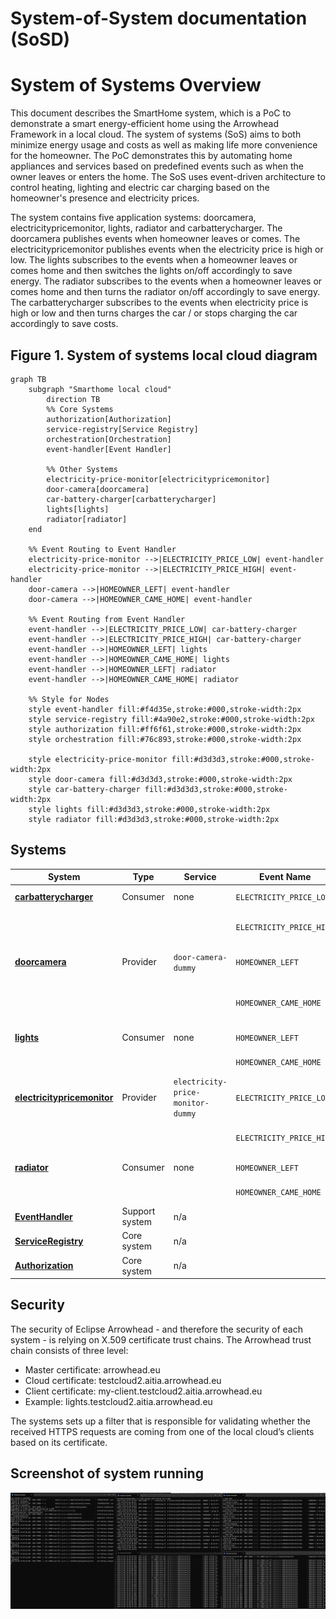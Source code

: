 # System-of-System documentation (SoSD)

# System of Systems Overview
This document describes the SmartHome system, which is a PoC to demonstrate a smart energy-efficient home using the Arrowhead Framework in a local cloud. The system of systems (SoS) aims to both minimize energy usage and costs as well as making life more convenience for the homeowner. The PoC demonstrates this by automating home appliances and services based on predefined events such as when the owner leaves or enters the home. The SoS uses event-driven architecture to control heating, lighting and electric car charging based on the homeowner's presence and electricity prices.

The system contains five application systems: doorcamera, electricitypricemonitor, lights, radiator and carbatterycharger. The doorcamera publishes events when homeowner leaves or comes. The electricitypricemonitor publishes events when the electricity price is high or low. The lights subscribes to the events when a homeowner leaves or comes home and then switches the lights on/off accordingly to save energy. The radiator subscribes to the events when a homeowner leaves or comes home and then turns the radiator on/off accordingly to save energy. The carbatterycharger subscribes to the events when electricity price is high or low and then turns charges the car / or stops charging the car accordingly to save costs.

## Figure 1. System of systems local cloud diagram
```mermaid
graph TB
    subgraph "Smarthome local cloud"
        direction TB
        %% Core Systems
        authorization[Authorization]
        service-registry[Service Registry]
        orchestration[Orchestration]
        event-handler[Event Handler]

        %% Other Systems
        electricity-price-monitor[electricitypricemonitor]
        door-camera[doorcamera]
        car-battery-charger[carbatterycharger]
        lights[lights]
        radiator[radiator]
    end

    %% Event Routing to Event Handler
    electricity-price-monitor -->|ELECTRICITY_PRICE_LOW| event-handler
    electricity-price-monitor -->|ELECTRICITY_PRICE_HIGH| event-handler
    door-camera -->|HOMEOWNER_LEFT| event-handler
    door-camera -->|HOMEOWNER_CAME_HOME| event-handler

    %% Event Routing from Event Handler
    event-handler -->|ELECTRICITY_PRICE_LOW| car-battery-charger
    event-handler -->|ELECTRICITY_PRICE_HIGH| car-battery-charger
    event-handler -->|HOMEOWNER_LEFT| lights
    event-handler -->|HOMEOWNER_CAME_HOME| lights
    event-handler -->|HOMEOWNER_LEFT| radiator
    event-handler -->|HOMEOWNER_CAME_HOME| radiator

    %% Style for Nodes
    style event-handler fill:#f4d35e,stroke:#000,stroke-width:2px
    style service-registry fill:#4a90e2,stroke:#000,stroke-width:2px
    style authorization fill:#ff6f61,stroke:#000,stroke-width:2px
    style orchestration fill:#76c893,stroke:#000,stroke-width:2px

    style electricity-price-monitor fill:#d3d3d3,stroke:#000,stroke-width:2px
    style door-camera fill:#d3d3d3,stroke:#000,stroke-width:2px
    style car-battery-charger fill:#d3d3d3,stroke:#000,stroke-width:2px
    style lights fill:#d3d3d3,stroke:#000,stroke-width:2px
    style radiator fill:#d3d3d3,stroke:#000,stroke-width:2px
```

## Systems
| System                  | Type      | Service                         | Event Name                | Action                                    |
|-------------------------|-----------|----------------------------------|---------------------------|-------------------------------------------|
| **[carbatterycharger](/docs/carbatterycharger)** | Consumer  | none   | `ELECTRICITY_PRICE_LOW`   | Charge battery                            |
|                         |           |                                  | `ELECTRICITY_PRICE_HIGH`  | Stop charging action                                 |
| **[doorcamera](/docs/doorcamera)**         | Provider  | `door-camera-dummy`             | `HOMEOWNER_LEFT`          | Sent when homeowner leaves                                |
|                         |           |                                  | `HOMEOWNER_CAME_HOME`     | Sent when homeowner comes home                                |
| **[lights](/docs/lights)**              | Consumer  | none              | `HOMEOWNER_LEFT`          | Turn off lights                           |
|                         |           |                                  | `HOMEOWNER_CAME_HOME`     | Turn on lights                            |
| **[electricitypricemonitor](/docs/electricitypricemonitor)** | Provider | `electricity-price-monitor-dummy` | `ELECTRICITY_PRICE_LOW`   | Sent when price is low                                |
|                         |           |                                  | `ELECTRICITY_PRICE_HIGH`  | Send when price is high                                |
| **[radiator](/docs/radiator)**            | Consumer  | none            | `HOMEOWNER_LEFT`          | Turn off radiator                         |
|                         |           |                                  | `HOMEOWNER_CAME_HOME`     | Turn on radiator                          |
| **[EventHandler](https://github.com/arrowhead-f/core-java-spring/blob/aitia-docs/eventhandler)**            | Support system  |    n/a        |           |                          |
| **[ServiceRegistry](https://github.com/arrowhead-f/core-java-spring/blob/aitia-docs/serviceregistry)**            | Core system  | n/a            |           |                          |
| **[Authorization](https://github.com/arrowhead-f/core-java-spring/blob/aitia-docs/authorization)**            | Core system  | n/a            |           |                          |

## Security
The security of Eclipse Arrowhead - and therefore the security of each system - is relying on X.509
certificate trust chains. The Arrowhead trust chain consists of three level:
- Master certificate: arrowhead.eu
- Cloud certificate: testcloud2.aitia.arrowhead.eu
- Client certificate: my-client.testcloud2.aitia.arrowhead.eu
- Example: lights.testcloud2.aitia.arrowhead.eu

The systems sets up a filter that is responsible for validating whether the received HTTPS requests
are coming from one of the local cloud’s clients based on its certificate.

## Screenshot of system running
![smarthome](/docs/smarthome%20sos%20screenshot.png)
